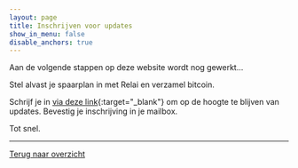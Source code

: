 ```yaml
---
layout: page
title: Inschrijven voor updates
show_in_menu: false
disable_anchors: true
---
```


Aan de volgende stappen op deze website wordt nog gewerkt...

Stel alvast je spaarplan in met Relai en verzamel bitcoin.

Schrijf je in [via deze link](https://bewijsvanwerk.com/signup/){:target="_blank"} om op de hoogte te blijven van updates. Bevestig je inschrijving in je mailbox.

Tot snel.

----
[Terug naar overzicht](overzicht.md)
